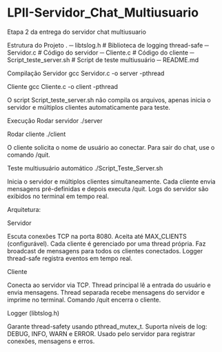 # LPII-Servidor_Chat_Multiusuario
Etapa 2 da entrega do servidor chat multiusuario


Estrutura do Projeto
.
─ libtslog.h               # Biblioteca de logging thread-safe
─ Servidor.c                 # Código do servidor
─ Cliente.c                 # Código do cliente
─ Script_teste_server.sh   # Script de teste multiusuário
─ README.md

Compilação
Servidor
gcc Servidor.c -o server -pthread

Cliente
gcc Cliente.c -o client -pthread

O script Script_teste_server.sh não compila os arquivos, apenas inicia o servidor e múltiplos clientes automaticamente para teste.

Execução
Rodar servidor
./server

Rodar cliente
./client

O cliente solicita o nome de usuário ao conectar.
Para sair do chat, use o comando /quit.

Teste multiusuário automático
./Script_Teste_Server.sh

Inicia o servidor e múltiplos clientes simultaneamente.
Cada cliente envia mensagens pré-definidas e depois executa /quit.
Logs do servidor são exibidos no terminal em tempo real.

Arquitetura:

Servidor

Escuta conexões TCP na porta 8080.
Aceita até MAX_CLIENTS (configurável).
Cada cliente é gerenciado por uma thread própria.
Faz broadcast de mensagens para todos os clientes conectados.
Logger thread-safe registra eventos em tempo real.

Cliente

Conecta ao servidor via TCP.
Thread principal lê a entrada do usuário e envia mensagens.
Thread separada recebe mensagens do servidor e imprime no terminal.
Comando /quit encerra o cliente.

Logger (libtslog.h)

Garante thread-safety usando pthread_mutex_t.
Suporta níveis de log: DEBUG, INFO, WARN e ERROR.
Usado pelo servidor para registrar conexões, mensagens e erros.

